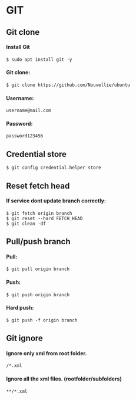 <div>

<h1>GIT</h1>
<h2>Git clone</h2>
<h4>Install Git</h4>

`$ sudo apt install git -y`

<h4>Git clone:</h4>

`$ git clone https://github.com/Nouvellie/ubuntu`

<h4>Username: </h4>

`username@mail.com`

<h4>Password:</h4>

`password123456`

<h2>Credential store</h2>

`$ git config credential.helper store`

<h2>Reset fetch head</h2>
<h4>If service dont update branch correctly:</h4>

`$ git fetch origin branch`<br>
`$ git reset --hard FETCH_HEAD`<br>
`$ git clean -df`

<h2>Pull/push branch</h2>
<h4>Pull:</h4>

`$ git pull origin branch`

<h4>Push:</h4>

`$ git push origin branch`

<h4>Hard push:</h4>

`$ git push -f origin branch`

<h2>Git ignore</h2>
<h4>Ignore only xml from root folder.</h4>

`/*.xml`

<h4>Ignore all the xml files. (rootfolder/subfolders)</h4>

`**/*.xml`

</div>